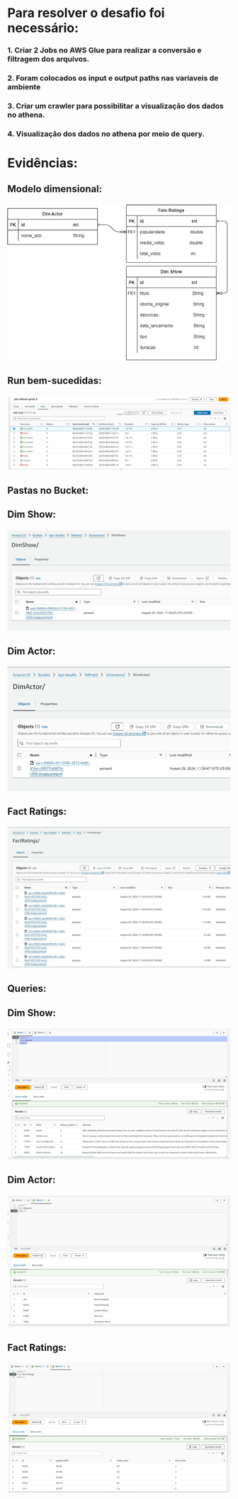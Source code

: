 # Para resolver o desafio foi necessário:
### 1. Criar 2 Jobs no AWS Glue para realizar a conversão e filtragem dos arquivos.
### 2. Foram colocados os input e output paths nas variaveis de ambiente
### 3. Criar um crawler para possibilitar a visualização dos dados no athena.
### 4. Visualização dos dados no athena por meio de query.

# Evidências:

## Modelo dimensional:
### ![Modelo dimensional](https://github.com/EA-Igor/Programa-de-Bolsas-Compass-Data-Analytics---AWS/blob/main/Sprint%209/Desafio/sprint%209.drawio.png)

## Run bem-sucedidas:
### ![Run job](https://github.com/EA-Igor/Programa-de-Bolsas-Compass-Data-Analytics---AWS/blob/main/Sprint%209/Evidencias/Desafio/RunJob.jpeg)

## Pastas no Bucket:

## Dim Show:
### ![Dim Show](https://github.com/EA-Igor/Programa-de-Bolsas-Compass-Data-Analytics---AWS/blob/main/Sprint%209/Evidencias/Desafio/dimShowS3.jpeg)

## Dim Actor:
### ![Dim Actor](https://github.com/EA-Igor/Programa-de-Bolsas-Compass-Data-Analytics---AWS/blob/main/Sprint%209/Evidencias/Desafio/dimActorS3.jpeg)

## Fact Ratings:
### ![Fact Ratings](https://github.com/EA-Igor/Programa-de-Bolsas-Compass-Data-Analytics---AWS/blob/main/Sprint%209/Evidencias/Desafio/%20factRatingsS3.jpeg)

## Queries:

## Dim Show:
### ![Dim Show](https://github.com/EA-Igor/Programa-de-Bolsas-Compass-Data-Analytics---AWS/blob/main/Sprint%209/Evidencias/Desafio/queryDimShow.jpeg)

## Dim Actor:
### ![Dim Actor](https://github.com/EA-Igor/Programa-de-Bolsas-Compass-Data-Analytics---AWS/blob/main/Sprint%209/Evidencias/Desafio/queryDimActor.jpeg)

## Fact Ratings:
### ![Fact Ratings](https://github.com/EA-Igor/Programa-de-Bolsas-Compass-Data-Analytics---AWS/blob/main/Sprint%209/Evidencias/Desafio/%20queryFactRatings.jpeg)
